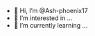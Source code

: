 - 👋 Hi, I’m @Ash-phoenix17
- 👀 I’m interested in ...
- 🌱 I’m currently learning ...
  

<!---
Ash-phoenix17/Ash-phoenix17 is a ✨ special ✨ repository because its `README.md` (this file) appears on your GitHub profile.
You can click the Preview link to take a look at your changes.
--->

